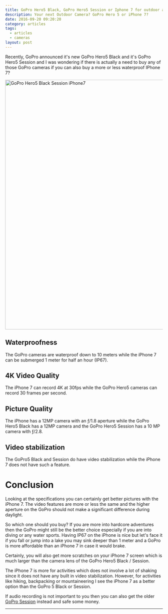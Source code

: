 ```yaml
---
title: GoPro Hero5 Black, GoPro Hero5 Session or Iphone 7 for outdoor action videos? Which one is better?
description: Your next Outdoor Camera? GoPro Hero 5 or iPhone 7?
date: 2016-09-20 09:20:20
category: articles
tags:
  - articles
  - cameras
layout: post
---
```


Recently, GoPro announced it's new GoPro Hero5 Black and it's GoPro Hero5 Session and I was wondering if there is actually a need to buy any of those GoPro cameras if you can also buy a more or less waterproof IPhone 7?

<a data-flickr-embed="true"  href="https://www.flickr.com/photos/90204224@N07/26814282730/in/dateposted-public/" title="GoPro Hero 5 Black Session iPhone7"><img src="https://c3.staticflickr.com/8/7270/26814282730_361f410d48_o.jpg" width="1200" height="797" alt="GoPro Hero5 Black Session iPhone7"></a><script async src="//embedr.flickr.com/assets/client-code.js" charset="utf-8"></script>

<!--more-->

## Waterproofness
The GoPro cameras are waterproof down to 10 meters while the iPhone 7 can be submerged 1 meter for half an hour (IP67). 

## 4K Video Quality
The iPhone 7 can record 4K at 30fps while the GoPro Hero5 cameras can record 30 frames per second.

## Picture Quality
The iPhone has a 12MP camera with an ƒ/1.8 aperture while the GoPro Hero5 Black has a 12MP camera and the GoPro Hero5 Session has a 10 MP camera with ƒ/2.8.

## Video stabilization
The GoPro5 Black and Session do have video stabilization while the iPhone 7 does not have such a feature.

# Conclusion
Looking at the specifications you can certainly get better pictures with the iPhone 7. The video features are more or less the same and the higher aperture on the GoPro should not make a significant difference during daylight. 

So which one should you buy? If you are more into hardcore adventures then the GoPro might still be the better choice especially if you are into diving or any water sports. Having IP67 on the iPhone is nice but let's face it if you fall or jump into a lake you may sink deeper than 1 meter and a GoPro is more affordable than an iPhone 7 in case it would brake.

Certainly, you will also get more scratches on your iPhone 7 screen which is much larger than the camera lens of the GoPro Hero5 Black / Session. 

The iPhone 7 is more for activities which does not involve a lot of shaking since it does not have any built in video stabilization. However, for activities like hiking, backpacking or mountaineering I see the iPhone 7 as a better option than the GoPro 5 Black or Session.

If audio recording is not important to you then you can also get the older <a href="http://amzn.to/2cDRqEi" rel="nofollow">GoPro Session</a> instead and safe some money.


---

<script type="text/javascript">
amzn_assoc_placement = "adunit0";
amzn_assoc_search_bar = "false";
amzn_assoc_tracking_id = "hikeve-20";
amzn_assoc_search_bar_position = "top";
amzn_assoc_ad_mode = "search";
amzn_assoc_ad_type = "smart";
amzn_assoc_marketplace = "amazon";
amzn_assoc_region = "US";
amzn_assoc_title = "Search Results from Amazon";
amzn_assoc_default_search_phrase = "gopro hero5";
amzn_assoc_default_category = "All";
amzn_assoc_linkid = "a188e5e0d670dce5eb148c0ba05f58f5";
</script>
<script src="//z-na.amazon-adsystem.com/widgets/onejs?MarketPlace=US"></script>
